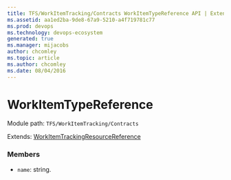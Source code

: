 ```yaml
---
title: TFS/WorkItemTracking/Contracts WorkItemTypeReference API | Extensions for Azure DevOps Services
ms.assetid: aa1ed2ba-9de8-67a9-5210-a4f719781c77
ms.prod: devops
ms.technology: devops-ecosystem
generated: true
ms.manager: mijacobs
author: chcomley
ms.topic: article
ms.author: chcomley
ms.date: 08/04/2016
---
```


# WorkItemTypeReference

Module path: `TFS/WorkItemTracking/Contracts`

Extends: [WorkItemTrackingResourceReference](../../../TFS/WorkItemTracking/Contracts/WorkItemTrackingResourceReference.md)

### Members

* `name`: string. 

